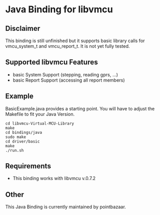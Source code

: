 # Java Binding for libvmcu

## Disclaimer
This binding is still unfinished but it supports basic library calls for 
vmcu_system_t and vmcu_report_t. It is not yet fully tested.

## Supported libvmcu Features
- basic System Support (stepping, reading gprs, ...)
- basic Report Support (accessing all report members)

## Example

BasicExample.java provides a starting point.
You will have to adjust the Makefile to fit your Java Version.

```console
cd libvmcu-Virtual-MCU-Library
make
cd bindings/java
sudo make
cd driver/basic
make
./run.sh
```

## Requirements

- This binding works with libvmcu v.0.7.2

## Other

This Java Binding is currently maintained by pointbazaar.
